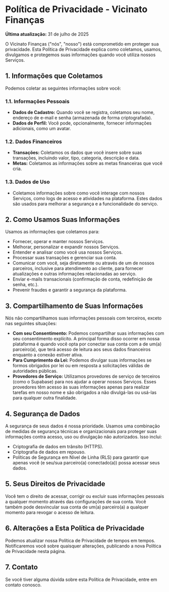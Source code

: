 
# Política de Privacidade - Vicinato Finanças

**Última atualização:** 31 de julho de 2025

O Vicinato Finanças ("nós", "nosso") está comprometido em proteger sua privacidade. Esta Política de Privacidade explica como coletamos, usamos, divulgamos e protegemos suas informações quando você utiliza nossos Serviços.

## 1. Informações que Coletamos

Podemos coletar as seguintes informações sobre você:

### 1.1. Informações Pessoais
- **Dados de Cadastro:** Quando você se registra, coletamos seu nome, endereço de e-mail e senha (armazenada de forma criptografada).
- **Dados de Perfil:** Você pode, opcionalmente, fornecer informações adicionais, como um avatar.

### 1.2. Dados Financeiros
- **Transações:** Coletamos os dados que você insere sobre suas transações, incluindo valor, tipo, categoria, descrição e data.
- **Metas:** Coletamos as informações sobre as metas financeiras que você cria.

### 1.3. Dados de Uso
- Coletamos informações sobre como você interage com nossos Serviços, como logs de acesso e atividades na plataforma. Estes dados são usados para melhorar a segurança e a funcionalidade do serviço.

## 2. Como Usamos Suas Informações

Usamos as informações que coletamos para:
- Fornecer, operar e manter nossos Serviços.
- Melhorar, personalizar e expandir nossos Serviços.
- Entender e analisar como você usa nossos Serviços.
- Processar suas transações e gerenciar sua conta.
- Comunicar com você, seja diretamente ou através de um de nossos parceiros, inclusive para atendimento ao cliente, para fornecer atualizações e outras informações relacionadas ao serviço.
- Enviar e-mails transacionais (confirmação de conta, redefinição de senha, etc.).
- Prevenir fraudes e garantir a segurança da plataforma.

## 3. Compartilhamento de Suas Informações

Nós não compartilhamos suas informações pessoais com terceiros, exceto nas seguintes situações:

- **Com seu Consentimento:** Podemos compartilhar suas informações com seu consentimento explícito. A principal forma disso ocorrer em nossa plataforma é quando você opta por conectar sua conta com a de um(a) parceiro(a), que terá acesso de leitura aos seus dados financeiros enquanto a conexão estiver ativa.
- **Para Cumprimento da Lei:** Podemos divulgar suas informações se formos obrigados por lei ou em resposta a solicitações válidas de autoridades públicas.
- **Provedores de Serviço:** Utilizamos provedores de serviço de terceiros (como o Supabase) para nos ajudar a operar nossos Serviços. Esses provedores têm acesso às suas informações apenas para realizar tarefas em nosso nome e são obrigados a não divulgá-las ou usá-las para qualquer outra finalidade.

## 4. Segurança de Dados

A segurança de seus dados é nossa prioridade. Usamos uma combinação de medidas de segurança técnicas e organizacionais para proteger suas informações contra acesso, uso ou divulgação não autorizados. Isso inclui:
- Criptografia de dados em trânsito (HTTPS).
- Criptografia de dados em repouso.
- Políticas de Segurança em Nível de Linha (RLS) para garantir que apenas você (e seu/sua parceiro(a) conectado(a)) possa acessar seus dados.

## 5. Seus Direitos de Privacidade

Você tem o direito de acessar, corrigir ou excluir suas informações pessoais a qualquer momento através das configurações de sua conta. Você também pode desvincular sua conta de um(a) parceiro(a) a qualquer momento para revogar o acesso de leitura.

## 6. Alterações a Esta Política de Privacidade

Podemos atualizar nossa Política de Privacidade de tempos em tempos. Notificaremos você sobre quaisquer alterações, publicando a nova Política de Privacidade nesta página.

## 7. Contato

Se você tiver alguma dúvida sobre esta Política de Privacidade, entre em contato conosco.

